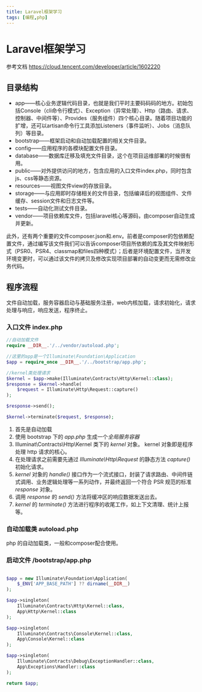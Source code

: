 ```yaml
---
title: Laravel框架学习
tags: [编程,php]
---
```

# Laravel框架学习

参考文档 <https://cloud.tencent.com/developer/article/1602220>

## 目录结构

* app——核心业务逻辑代码目录，也就是我们平时主要码码码的地方。初始包括Console（cli命令行模式）、Exception（异常处理）、Http（路由、请求、控制器、中间件等）、Provides（服务组件）四个核心目录。随着项目功能的扩增，还可以artisan命令行工具添加Listeners（事件监听）、Jobs（消息队列）等目录。
* bootstrap——框架启动和自动加载配置的相关文件目录。
* config——应用程序的各模块配置文件目录。
* database——数据库迁移及填充文件目录，这个在项目运维部署的时候很有用。
* public——对外提供访问的地方，包含应用的入口文件index.php，同时包含js、css等静态资源。
* resources——视图文件view的存放目录。
* storage——与应用即时存储相关的文件目录，包括编译后的视图组件、文件缓存、session文件和日志文件等。
* tests——自动化测试文件目录。
* vendor——项目依赖库文件，包括laravel核心等源码，由composer自动生成并更新。

此外，还有两个重要的文件composer.json和.env。前者是composer的包依赖配置文件，通过编写该文件我们可以告诉composer项目所依赖的库及其文件映射形式（PSR0、PSR4、classmap和files四种模式）；后者是环境配置文件，当开发环境变更时，可以通过该文件的拷贝及修改实现项目部署的自动变更而无需修改业务代码。

## 程序流程

文件自动加载，服务容器启动与基础服务注册，web内核加载，请求初始化，请求处理与响应，响应发送，程序终止。

### 入口文件 index.php

```php
//自动加载文件
require __DIR__.'/../vendor/autoload.php';

//这里的app是一个Illuminate\Foundation\Application
$app = require_once __DIR__.'/../bootstrap/app.php';

//kernel类处理请求
$kernel = $app->make(Illuminate\Contracts\Http\Kernel::class);
$response = $kernel->handle(
    $request = Illuminate\Http\Request::capture()
);

$response->send();

$kernel->terminate($request, $response);
```

1. 首先是自动加载
2. 使用 bootstrap 下的 *app.php* 生成一个*全局服务容器*
3. Illuminat\Contracts\Http\Kernel 类下的 *kernel* 对象。 kernel 对象即是程序处理 http 请求的核心。
4. 在处理请求之前需要先通过 *Illuminate\Http\Request* 的静态方法 *capture()* 初始化请求。
5. *kernel* 对象的 *handle()* 接口作为一个流式接口，封装了请求路由、中间件链式调用、业务逻辑处理等一系列动作，并最终返回一个符合 PSR 规范的标准 *response* 对象。
6. 调用 *response* 的 *send()* 方法将缓冲区的响应数据发送出去。
7. *kernel* 的 *terminate()* 方法进行程序的收尾工作，如上下文清理、统计上报等。

### 自动加载类 autoload.php

php 的自动加载类，一般和composer配合使用。

### 启动文件 /bootstrap/app.php

```php

$app = new Illuminate\Foundation\Application(
    $_ENV['APP_BASE_PATH'] ?? dirname(__DIR__)
);

$app->singleton(
    Illuminate\Contracts\Http\Kernel::class,
    App\Http\Kernel::class
);

$app->singleton(
    Illuminate\Contracts\Console\Kernel::class,
    App\Console\Kernel::class
);

$app->singleton(
    Illuminate\Contracts\Debug\ExceptionHandler::class,
    App\Exceptions\Handler::class
);

return $app;
```
